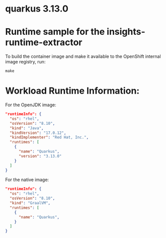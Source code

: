 # quarkus 3.13.0

# Runtime sample for the insights-runtime-extractor

To build the container image and make it available to the OpenShift internal image
registry, run:

```shell script
make
```

# Workload Runtime Information:

For the OpenJDK image:

```json
"runtimeInfo": {
  "os": "rhel",
  "osVersion": "8.10",
  "kind": "Java",
  "kindVersion": "17.0.12",
  "kindImplementer": "Red Hat, Inc.",
  "runtimes": [ 
    {
      "name": "Quarkus",
      "version": "3.13.0"
    }
  ]
}
```

For the native image:

```json
"runtimeInfo": {
  "os": "rhel",
  "osVersion": "8.10",
  "kind": "GraalVM",
  "runtimes": [ 
    {
      "name": "Quarkus",
    }
  ]
}
```